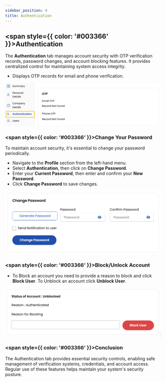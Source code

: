 ```yaml
---
sidebar_position: 4
title: Authentication
---
```


## <span style={{ color: '#003366' }}>Authentication</span>

The **Authentication** tab manages account security with OTP verification records, password changes, and account blocking features. It provides centralized control for maintaining system access integrity.

- Displays OTP records for email and phone verification.

![Authentication Records](images/auth_1.png)

### <span style={{ color: '#003366' }}>Change Your Password</span>

To maintain account security, it's essential to change your password periodically.

- Navigate to the **Profile** section from the left-hand menu.
- Select **Authentication**, then click on **Change Password**.
- Enter your **Current Password**, then enter and confirm your **New Password**.
- Click **Change Password** to save changes.

![Password Change](images/auth_2.png)

### <span style={{ color: '#003366' }}>Block/Unlock Account</span>

- To Block an account you need to provide a reason to block and click **Block User**. To Unblock an account click **Unblock User**.

![Account Controls](images/auth_3.png)

### <span style={{ color: '#003366' }}>Conclusion</span>

The Authentication tab provides essential security controls, enabling safe management of verification systems, credentials, and account access. Regular use of these features helps maintain your system's security posture.